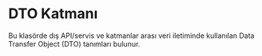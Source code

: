 # DTO Katmanı

Bu klasörde dış API/servis ve katmanlar arası veri iletiminde kullanılan Data Transfer Object (DTO) tanımları bulunur.

